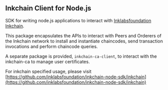 ## Inkchain Client for Node.js

SDK for writing node.js applications to interact with [Inklabsfoundation Inkchain](https://ink.one/).

This package encapsulates the APIs to interact with Peers and Orderers of the Inkchain network to install and instantiate chaincodes, send transaction invocations and perform chaincode queries. 

A separate package is provided, `inkchain-ca-client`, to interact with the inkchain-ca to manage user certificates.

For inkchain specified usage, please visit [https://github.com/inklabsfoundation/inkchain-node-sdk/inkchain](https://github.com/inklabsfoundation/inkchain-node-sdk/inkchain)

